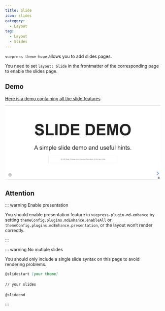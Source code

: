```yaml
---
title: Slide
icon: slides
category:
  - Layout
tag:
  - Layout
  - Slides
---
```


`vuepress-theme-hope` allows you to add slides pages.

You need to set `layout: Slide` in the frontmatter of the corresponding page to enable the slides page.

<!-- more -->

## Demo

[Here is a demo containing all the slide features](https://vuepress-theme-hope.github.io/v2/md-enhance/guide/presentation/demo.html).

![Slide page screenshot](./assets/slides.png)

## Attention

::: warning Enable presentation

You should enable presentation feature in `vuepress-plugin-md-enhance` by setting `themeConfig.plugins.mdEnhance.enableAll` or `themeConfig.plugins.mdEnhance.presentation`, or the layout won’t render correctly.

:::

::: warning No mutiple slides

You should only include a single slide syntax on this page to avoid rendering problems.

```md
@slidestart [your theme]

// your slides

@slideend
```

:::
